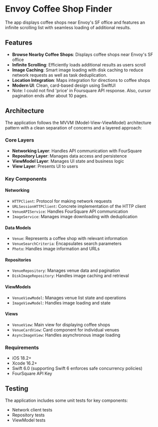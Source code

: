 # Envoy Coffee Shop Finder

The app displays coffee shops near Envoy's SF office and features an infinite scrolling list with seamless loading of additional results.

## Features

- **Browse Nearby Coffee Shops**: Displays coffee shops near Envoy's SF office
- **Infinite Scrolling**: Efficiently loads additional results as users scroll
- **Image Caching**: Smart image loading with disk caching to reduce network requests as well as task deduplication.
- **Location Integration**: Maps integration for directions to coffee shops
- **Modern UI**: Clean, card-based design using SwiftUI
- Note: I could not find 'price' in Foursquare API response.  Also, cursor pagination ends after about 10 pages.
## Architecture

The application follows the MVVM (Model-View-ViewModel) architecture pattern with a clean separation of concerns and a layered approach:

### Core Layers

- **Networking Layer**: Handles API communication with FourSquare
- **Repository Layer**: Manages data access and persistence
- **ViewModel Layer**: Manages UI state and business logic
- **View Layer**: Presents UI to users

### Key Components

#### Networking
- `HTTPClient`: Protocol for making network requests
- `URLSessionHTTPClient`: Concrete implementation of the HTTP client
- `VenueAPIService`: Handles FourSquare API communication
- `ImageService`: Manages image downloading with deduplication

#### Data Models
- `Venue`: Represents a coffee shop with relevant information
- `VenueSearchCriteria`: Encapsulates search parameters
- `Photo`: Handles image information and URLs

#### Repositories
- `VenueRepository`: Manages venue data and pagination
- `DiskImageRepository`: Handles image caching and retrieval

#### ViewModels
- `VenueViewModel`: Manages venue list state and operations
- `ImageViewModel`: Handles image loading and state

#### Views
- `VenueView`: Main view for displaying coffee shops
- `VenueCardView`: Card component for individual venues
- `AsyncImageView`: Handles asynchronous image loading

### Requirements
- iOS 18.2+
- Xcode 16.2+
- Swift 6.0 (supporting Swift 6 enforces safe concurrency policies)
- FourSquare API Key

## Testing

The application includes some unit tests for key components:
- Network client tests
- Repository tests
- ViewModel tests
